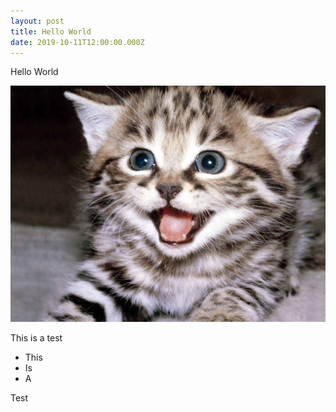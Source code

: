```yaml
---
layout: post
title: Hello World
date: 2019-10-11T12:00:00.000Z
---
```

Hello World

![](/assets/uploads/kittens02.jpg)

This is a test 

* This
* Is
* A

Test
